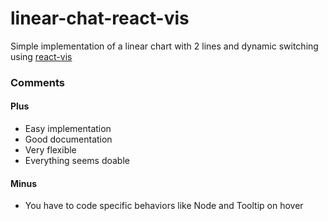 # linear-chat-react-vis

Simple implementation of a linear chart with 2 lines and dynamic switching using [react-vis](https://uber.github.io/react-vis/)

### Comments

#### Plus
- Easy implementation
- Good documentation
- Very flexible
- Everything seems doable

#### Minus
- You have to code specific behaviors like Node and Tooltip on hover

